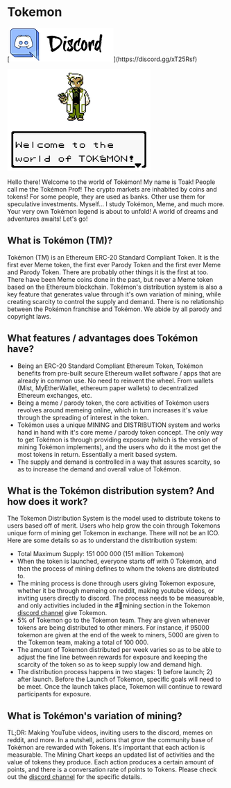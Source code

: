 # Tokemon
[![Discord](https://github.com/tokemonworld/Tokemon/blob/master/images/discord4.png "https://discord.gg/xT25Rsf")](https://discord.gg/xT25Rsf)

![Prof Toak](https://github.com/tokemonworld/Tokemon/blob/master/images/Toak%20intro2.png "Prof Toak has a message for you:")

Hello there! Welcome to the world of Tokémon! My name is Toak! People call me the Tokémon Prof! The crypto markets are inhabited by coins and tokens! For some people, they are used as banks. Other use them for speculative investments. Myself… I study Tokémon, Meme, and much more. Your very own Tokémon legend is about to unfold! A world of dreams and adventures awaits! Let's go!

## What is Tokémon (TM)?

Tokémon (TM) is an Ethereum ERC-20 Standard Compliant Token. It is the first ever Meme token, the first ever Parody Token and the first ever Meme and Parody Token. There are probably other things it is the first at too. There have been Meme coins done in the past, but never a Meme token based on the Ethereum blockchain. Tokémon's distribution system is also a key feature that generates value through it's own variation of mining, while creating scarcity to control the supply and demand. There is no relationship between the Pokémon franchise and Tokémon. We abide by all parody and copyright laws.

## What features / advantages does Tokémon have?

-  Being an ERC-20 Standard Compliant Ethereum Token, Tokémon benefits from pre-built secure Ethereum wallet software / apps that are already in common use. No need to reinvent the wheel. From wallets (Mist, MyEtherWallet, ethereum paper wallets) to decentralized Ethereum exchanges, etc.
- Being a meme / parody token, the core activities of Tokémon users revolves around memeing online, which in turn increases it's value through the spreading of interest in the token. 
- Tokémon uses a unique MINING and DISTRIBUTION system and works hand in hand with it's core meme / parody token concept. The only way to get Tokémon is through providing exposure (which is the version of mining Tokémon  implements), and the users who do it the most get the most tokens in return. Essentially a merit based system.
- The supply and demand is controlled in a way that assures scarcity, so as to increase the demand and overall value of Tokémon.

## What is the Tokémon distribution system? And how does it work?

The Tokemon Distribution System is the model used to distribute tokens to users based off of merit. Users who help grow the coin through Tokemons unique form of mining get Tokemon in exchange. There will not be an ICO. Here are some details so as to understand the distribution system:
- Total Maximum Supply: 151 000 000 (151 million Tokemon)
- When the token is launched, everyone starts off with 0 Tokemon, and then the process of mining defines to whom the tokens are distributed to.
- The mining process is done through users giving Tokemon exposure, whether it be through memeing on reddit, making youtube videos, or inviting users directly to discord. The process needs to be measureable, and only activities included in the #📙mining section in the Tokemon [discord channel](https://discord.gg/xT25Rsf) give Tokemon.
- 5% of Tokemon go to the Tokemon team. They are given whenever tokens are being distributed to other miners. For instance, if 95000 tokemon are given at the end of the week to miners, 5000 are given to the Tokemon team, making a total of 100 000.
- The amount of Tokemon distributed per week varies so as to be able to adjust the fine line between rewards for exposure and keeping the scarcity of the token so as to keep supply low and demand high. 
- The distribution process happens in two stages: 1) before launch; 2) after launch. Before the Launch of Tokemon, specific goals will need to be meet. Once the launch takes place, Tokemon will continue to reward participants for exposure.

## What is Tokémon's variation of mining?

TL;DR: Making YouTube videos, inviting users to the discord, memes on reddit, and more.
In a nutshell, actions that grow the community base of Tokémon are rewarded with Tokens. It's important that each action is measurable. The Mining Chart keeps an updated list of activities and the value of tokens they produce. Each action produces a certain amount of points, and there is a conversation rate of points to Tokens. Please check out the [discord channel](https://discord.gg/xT25Rsf) for the specific details.
